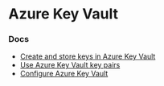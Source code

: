 # Azure Key Vault

### Docs

- [Create and store keys in Azure Key Vault](https://docs.tessera.consensys.net/en/latest/HowTo/Generate-Keys/Azure-Key-Vault/)
- [Use Azure Key Vault key pairs](https://docs.tessera.consensys.net/en/latest/HowTo/Configure/Keys/Azure-Key-Vault-Pairs/)
- [Configure Azure Key Vault](https://docs.tessera.consensys.net/en/latest/HowTo/Configure/KeyVault/Azure-Key-Vault/)